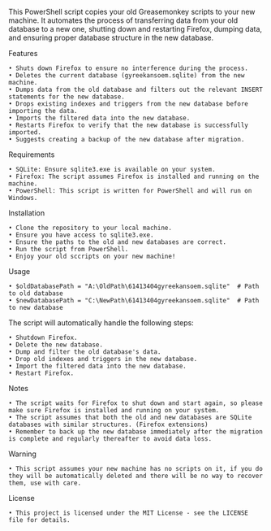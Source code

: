 This PowerShell script copies your old Greasemonkey scripts to your new machine. It automates the process of transferring data from your old database to a new one, shutting down and restarting Firefox, dumping data, and ensuring proper database structure in the new database.

Features

    • Shuts down Firefox to ensure no interference during the process.
    • Deletes the current database (gyreekansoem.sqlite) from the new machine.
    • Dumps data from the old database and filters out the relevant INSERT statements for the new database.
    • Drops existing indexes and triggers from the new database before importing the data.
    • Imports the filtered data into the new database.
    • Restarts Firefox to verify that the new database is successfully imported.
    • Suggests creating a backup of the new database after migration.

Requirements

    • SQLite: Ensure sqlite3.exe is available on your system.
    • Firefox: The script assumes Firefox is installed and running on the machine.
    • PowerShell: This script is written for PowerShell and will run on Windows.

Installation

    • Clone the repository to your local machine.
    • Ensure you have access to sqlite3.exe.
    • Ensure the paths to the old and new databases are correct.
    • Run the script from PowerShell.
    • Enjoy your old sccripts on your new machine!

Usage

    • $oldDatabasePath = "A:\OldPath\61413404gyreekansoem.sqlite"  # Path to old database
    • $newDatabasePath = "C:\NewPath\61413404gyreekansoem.sqlite"  # Path to new database

The script will automatically handle the following steps:

    • Shutdown Firefox.
    • Delete the new database.
    • Dump and filter the old database's data.
    • Drop old indexes and triggers in the new database.
    • Import the filtered data into the new database.
    • Restart Firefox.

Notes

    • The script waits for Firefox to shut down and start again, so please make sure Firefox is installed and running on your system.
    • The script assumes that both the old and new databases are SQLite databases with similar structures. (Firefox extensions)
    • Remember to back up the new database immediately after the migration is complete and regularly thereafter to avoid data loss.
    
Warning

    • This script assumes your new machine has no scripts on it, if you do they will be automatically deleted and there will be no way to recover them, use with care.

License

    • This project is licensed under the MIT License - see the LICENSE file for details.
    
